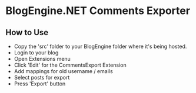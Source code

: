 # BlogEngine.NET Comments Exporter

## How to Use

- Copy the 'src' folder to your BlogEngine folder where it's being hosted.
- Login to your blog
- Open Extensions menu
- Click 'Edit' for the CommentsExport Extension
- Add mappings for old username / emails
- Select posts for export
- Press 'Export' button